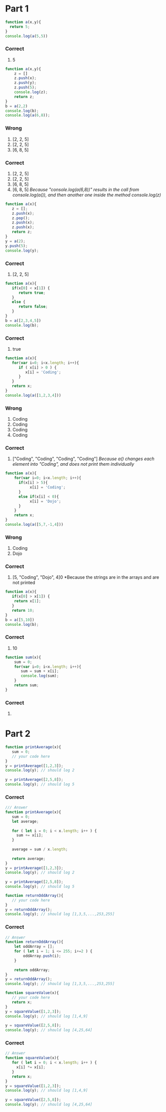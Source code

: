# Part 1
```javascript
function a(x,y){
  return 5;
}
console.log(a(5,5))
```
### Correct
1. 5

```javascript
function a(x,y){
    z = []
    z.push(x);
    z.push(y);
    z.push(5);
    console.log(z);
    return z;
}
b = a(2,2)
console.log(b);
console.log(a(6,8));
```
### Wrong
1. [2, 2, 5]
2. [2, 2, 5]
3. [6, 8, 5]

### Correct
1. [2, 2, 5]
2. [2, 2, 5]
3. [6, 8, 5]
4. [6, 8, 5]
*Because "console.log(a(6,8))" results in the call from console.log(a()), and then another one inside the method console.log(z)*

```javascript
function a(x){
   z = [];
   z.push(x);
   z.pop();
   z.push(x);
   z.push(x);
   return z;
}
y = a(2);
y.push(5);
console.log(y);
```
### Correct
1. [2, 2, 5]

```javascript
function a(x){
   if(x[0] < x[1]) {
      return true;
   }
   else {
      return false;
   }
}
b = a([2,3,4,5])
console.log(b);
```
### Correct
1. true

```javascript
function a(x){
   for(var i=0; i<x.length; i++){
      if ( x[i] > 0 ) {
         x[i] = 'Coding';
      }
   }
   return x;
}
console.log(a([1,2,3,4]))
```
### Wrong
1. Coding
2. Coding
3. Coding
4. Coding

### Correct
1. ["Coding", "Coding", "Coding", "Coding"]
*Because a() changes each element into "Coding", and does not print them individually*

```javascript
function a(x){
    for(var i=0; i<x.length; i++){
      if(x[i] > 5){
           x[i] = 'Coding';
      }
      else if(x[i] < 0){
           x[i] = 'Dojo';
      }
    }
    return x;
}
console.log(a([5,7,-1,4]))
```
### Wrong
1. Coding
2. Dojo

### Correct
1. [5, "Coding", "Dojo", 4]0
*Because the strings are in the arrays and are not printed

```javascript
function a(x){
   if(x[0] > x[1]) {
    return x[1];
   }
   return 10;
}
b = a([5,10])
console.log(b);
```
### Correct
1. 10

```javascript
function sum(x){
    sum = 0;
    for(var i=0; i<x.length; i++){
       sum = sum + x[i];
       console.log(sum);
    }
    return sum;
}
```
### Correct
1. 


# Part 2

```javascript
function printAverage(x){
   sum = 0;
   // your code here
}
y = printAverage([1,2,3]);
console.log(y); // should log 2
  
y = printAverage([2,5,8]);
console.log(y); // should log 5
```
### Correct
```javascript
/// Answer
function printAverage(x){
   sum = 0;
   let average;
   
   for ( let i = 0; i < x.length; i++ ) {
     sum += x[i];
   }
   
   average = sum / x.length;
   
   return average;
}
y = printAverage([1,2,3]);
console.log(y); // should log 2
  
y = printAverage([2,5,8]);
console.log(y); // should log 5
```

```javascript
function returnOddArray(){
   // your code here
}
y = returnOddArray();
console.log(y); // should log [1,3,5,...,253,255]
```
### Correct
```javascript
// Answer
function returnOddArray(){
	let oddArray = [];
	for ( let i = 1; i <= 255; i+=2 ) {
		oddArray.push(i);
	}
	
	return oddArray;
}
y = returnOddArray();
console.log(y); // should log [1,3,5,...,253,255]
```

```javascript
function squareValue(x){
   // your code here
   return x;
}
y = squareValue([1,2,3]);
console.log(y); // should log [1,4,9]
  
y = squareValue([2,5,8]);
console.log(y); // should log [4,25,64]
```
### Correct
```javascript
// Answer
function squareValue(x){
   for ( let i = 0; i < x.length; i++ ) {
     x[i] *= x[i];
   }
   return x;
}
y = squareValue([1,2,3]);
console.log(y); // should log [1,4,9]
  
y = squareValue([2,5,8]);
console.log(y); // should log [4,25,64]
```